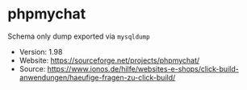 # phpmychat

Schema only dump exported via `mysqldump`

- Version: 1.98 
- Website: https://sourceforge.net/projects/phpmychat/
- Source: https://www.ionos.de/hilfe/websites-e-shops/click-build-anwendungen/haeufige-fragen-zu-click-build/
